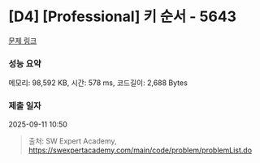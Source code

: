 # [D4] [Professional] 키 순서 - 5643 

[문제 링크](https://swexpertacademy.com/main/code/problem/problemDetail.do?contestProbId=AWXQsLWKd5cDFAUo) 

### 성능 요약

메모리: 98,592 KB, 시간: 578 ms, 코드길이: 2,688 Bytes

### 제출 일자

2025-09-11 10:50



> 출처: SW Expert Academy, https://swexpertacademy.com/main/code/problem/problemList.do
